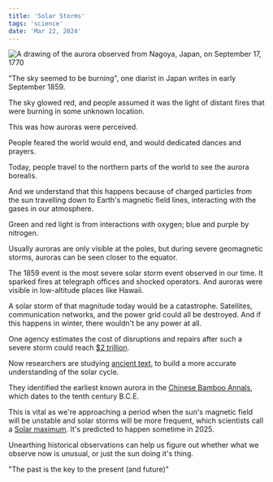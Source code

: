 ```yaml
---
title: 'Solar Storms'
tags: 'science'
date: 'Mar 22, 2024'
---
```


![A drawing of the aurora observed from Nagoya, Japan, on September 17, 1770](/images/aurora_nagoya.jpeg)

"The sky seemed to be burning", one diarist in Japan writes in early September 1859.

The sky glowed red, and people assumed it was the light of distant fires that were burning in some unknown location.

This was how auroras were perceived.

People feared the world would end, and would dedicated dances and prayers.

Today, people travel to the northern parts of the world to see the aurora borealis.

And we understand that this happens because of charged particles from the sun travelling down to Earth's magnetic field lines, interacting with the gases in our atmosphere.

Green and red light is from interactions with oxygen; blue and purple by nitrogen.

Usually auroras are only visible at the poles, but during severe geomagnetic storms, auroras can be seen closer to the equator.

The 1859 event is the most severe solar storm event observed in our time. It sparked fires at telegraph offices and shocked operators. And auroras were visible in low-altitude places like Hawaii.

A solar storm of that magnitude today would be a catastrophe. Satellites, communication networks, and the power grid could all be destroyed. And if this happens in winter, there wouldn't be any power at all.

One agency estimates the cost of disruptions and repairs after such a severe storm could reach [$2 trillion](https://doi.org/10.17226/12507).

Now researchers are studying [ancient text](https://www.smithsonianmag.com/science-nature/inside-the-quest-to-find-evidence-of-auroras-in-ancient-texts-180983844/), to build a more accurate understanding of the solar cycle.

They identified the earliest known aurora in the [Chinese Bamboo Annals](https://doi.org/10.1016/j.asr.2022.01.010), which dates to the tenth century B.C.E.

This is vital as we're approaching a period when the sun's magnetic field will be unstable and solar storms will be more frequent, which scientists call a [Solar maximum](https://www.space.com/solar-maximum-in-sight-but-scientists-will-have-to-wait-seven-months-after-it-occurs-to-officially-declare-it). It's predicted to happen sometime in 2025.

Unearthing historical observations can help us figure out whether what we observe now is unusual, or just the sun doing it's thing.

"The past is the key to the present (and future)"
